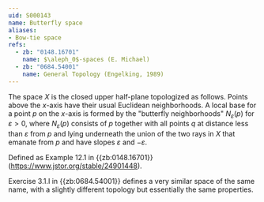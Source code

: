 ```yaml
---
uid: S000143
name: Butterfly space
aliases:
- Bow-tie space
refs:
  - zb: "0148.16701"
    name: $\aleph_0$-spaces (E. Michael)
  - zb: "0684.54001"
    name: General Topology (Engelking, 1989)
---
```


The space $X$ is the closed upper half-plane topologized as follows.  Points above the $x$-axis have their usual Euclidean neighborhoods.  A local base for a point $p$ on the $x$-axis is formed by the "butterfly neighborhoods" $N_\varepsilon(p)$ for $\varepsilon>0$, where $N_\varepsilon(p)$ consists of $p$ together with all points $q$ at distance less than $\varepsilon$ from $p$ and lying underneath the union of the two rays in $X$ that emanate from $p$ and have slopes $\varepsilon$ and $-\varepsilon$.

Defined as Example 12.1 in {{zb:0148.16701}} (<https://www.jstor.org/stable/24901448>).

Exercise 3.1.I in {{zb:0684.54001}} defines a very similar space of the same name, with a slightly different topology but essentially the same properties.
